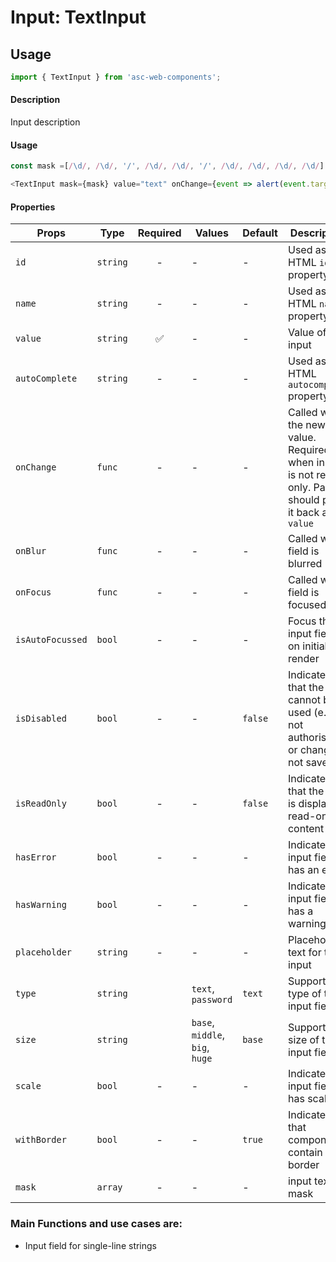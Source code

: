 # Input: TextInput

## Usage

```js
import { TextInput } from 'asc-web-components';
```

#### Description

Input description

#### Usage

```js
const mask =[/\d/, /\d/, '/', /\d/, /\d/, '/', /\d/, /\d/, /\d/, /\d/];

<TextInput mask={mask} value="text" onChange={event => alert(event.target.value)} />;
```

#### Properties

| Props                  | Type     | Required | Values                       | Default | Description                                                                                            |
| ---------------------- | -------- | :------: | ---------------------------- | ------- | ------------------------------------------------------------------------------------------------------ |
| `id`                   | `string` |    -     | -                            | -       | Used as HTML `id` property                                                                             |
| `name`                 | `string` |    -     | -                            | -       | Used as HTML `name` property                                                                           |
| `value`                | `string` |    ✅    | -                            | -       | Value of the input                                                                                     |
| `autoComplete`         | `string` |    -     | -                            | -       | Used as HTML `autocomplete` property                                                                   |
| `onChange`             | `func`   |    -     | -                            | -       | Called with the new value. Required when input is not read only. Parent should pass it back as `value` |
| `onBlur`               | `func`   |    -     | -                            | -       | Called when field is blurred                                                                           |
| `onFocus`              | `func`   |    -     | -                            | -       | Called when field is focused                                                                           |
| `isAutoFocussed`       | `bool`   |    -     | -                            | -       | Focus the input field on initial render                                                                |
| `isDisabled`           | `bool`   |    -     | -                            | `false` | Indicates that the field cannot be used (e.g not authorised, or changes not saved)                     |
| `isReadOnly`           | `bool`   |    -     | -                            | `false` | Indicates that the field is displaying read-only content                                               |
| `hasError`             | `bool`   |    -     | -                            | -       | Indicates the input field has an error                                                                 |
| `hasWarning`           | `bool`   |    -     | -                            | -       | Indicates the input field has a warning                                                                |
| `placeholder`          | `string` |    -     | -                            | -       | Placeholder text for the input                                                                         |
| `type`          | `string`        |          | `text`, `password` | `text` | Supported type of the input fields.                         |
| `size`          | `string`        |          | `base`, `middle`, `big`, `huge` | `base` | Supported size of the input fields.                         |
| `scale`           | `bool`   |    -     | -                            | -       | Indicates the input field has scale                                                                |
| `withBorder`           | `bool`            |    -     | -                            | `true`  | Indicates that component contain border      |
| `mask`                 | `array`   |    -  | -                   | -       | input text mask                                                                             |

### Main Functions and use cases are:

- Input field for single-line strings